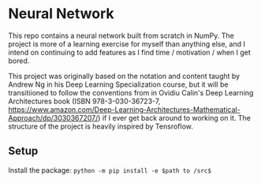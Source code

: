 # Neural Network
This repo contains a neural network built from scratch in NumPy. The project is more of a learning exercise for myself than anything else, and I intend on continuing to add features as I find time / motivation / when I get bored. 

This project was originally based on the notation and content taught by Andrew Ng in his Deep Learning Specialization course, but it will be transitiioned to follow the conventions from in Ovidiu Calin's Deep Learning Architectures book (ISBN 978-3-030-36723-7, https://www.amazon.com/Deep-Learning-Architectures-Mathematical-Approach/dp/3030367207/) if I ever get back around to working on it. The structure of the project is heavily inspired by Tensroflow.

## Setup
Install the package: `python -m pip install -e $path to /src$`